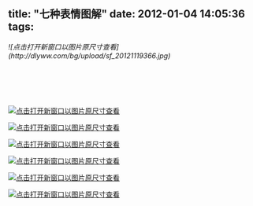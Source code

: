 title: "七种表情图解"
date: 2012-01-04 14:05:36
tags:
---

<address>![点击打开新窗口以图片原尺寸查看](http://dlyww.com/bg/upload/sf_20121119366.jpg)</address>&nbsp;

&nbsp;

&nbsp;

[](http://dlyww.com/bg/upload/sf_20121119366.jpg)[![点击打开新窗口以图片原尺寸查看](http://dlyww.com/bg/upload/sf_201211193854.jpg)](http://dlyww.com/bg/upload/sf_201211193854.jpg)

[](http://dlyww.com/bg/upload/sf_201211193854.jpg)[![点击打开新窗口以图片原尺寸查看](http://dlyww.com/bg/upload/sf_201211193938.jpg)](http://dlyww.com/bg/upload/sf_201211193938.jpg)

[](http://dlyww.com/bg/upload/sf_201211193938.jpg)[![点击打开新窗口以图片原尺寸查看](http://dlyww.com/bg/upload/sf_201211194031.jpg)](http://dlyww.com/bg/upload/sf_201211194031.jpg)

[](http://dlyww.com/bg/upload/sf_201211194031.jpg)[![点击打开新窗口以图片原尺寸查看](http://dlyww.com/bg/upload/sf_201211194156.jpg)](http://dlyww.com/bg/upload/sf_201211194156.jpg)

[](http://dlyww.com/bg/upload/sf_201211194156.jpg)[![点击打开新窗口以图片原尺寸查看](http://dlyww.com/bg/upload/sf_20121391948.jpg)](http://dlyww.com/bg/upload/sf_20121391948.jpg)

[](http://dlyww.com/bg/upload/sf_20121391948.jpg)[![点击打开新窗口以图片原尺寸查看](http://dlyww.com/bg/upload/sf_20121394637.jpg)](http://dlyww.com/bg/upload/sf_20121394637.jpg)

&nbsp;